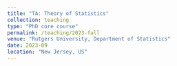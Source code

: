 ```yaml
---
title: "TA: Theory of Statistics"
collection: teaching
type: "PhD core course"
permalink: /teaching/2023-fall
venue: "Rutgers University, Department of Statistics"
date: 2023-09
location: "New Jersey, US"
---
```


<!-- 
This is a description of a teaching experience. You can use markdown like any other post.

Heading 1
======

Heading 2
======

Heading 3
======
 -->